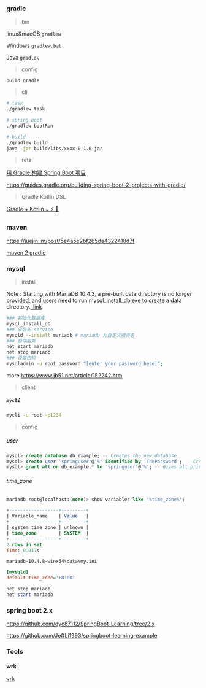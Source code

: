 ### gradle

> bin

linux&macOS `gradlew`

Windows `gradlew.bat`

Java `gradle\`

> config

`build.gradle`

> cli

```bash
# task
./gradlew task

# spring boot
./gradlew bootRun

# build
./gradlew build
java -jar build/libs/xxxx-0.1.0.jar
```

> refs

[用 Gradle 构建 Spring Boot 项目](https://www.cnblogs.com/davenkin/p/gradle-spring-boot.html)

<https://guides.gradle.org/building-spring-boot-2-projects-with-gradle/>

> Gradle Kotlin DSL

[Gradle + Kotlin = ⚡️ 🚀️](https://gradle.org/kotlin/)

### maven

<https://juejin.im/post/5a4a5e2bf265da4322418d7f>

[maven 2 gradle](http://sagioto.github.io/maven2gradle/)

### mysql

> install

Note : Starting with MariaDB 10.4.3, a pre-built data directory is no longer provided, and users need to run mysql_install_db.exe to create a data directory.[\_link](https://mariadb.com/kb/en/library/installing-mariadb-windows-zip-packages/)

```bash
### 初始化数据库
mysql_install_db
### 安装到 service
mysqld --install mariadb # mariadb 为自定义服务名
### 启停服务
net start mariadb
net stop mariadb
### 设置密码
mysqladmin -u root password "[enter your password here]";
```

more <https://www.jb51.net/article/152242.htm>

> client

##### `mycli`

```bash
mycli -u root -p1234
```

> config

##### user

```sql
mysql> create database db_example; -- Creates the new database
mysql> create user 'springuser'@'%' identified by 'ThePassword'; -- Creates the user
mysql> grant all on db_example.* to 'springuser'@'%'; -- Gives all privileges to the new user on the newly created database
```

###### time_zone

```sql
mariadb root@localhost:(none)> show variables like '%time_zone%';

+------------------+---------+
| Variable_name    | Value   |
+------------------+---------+
| system_time_zone | unknown |
| time_zone        | SYSTEM  |
+------------------+---------+
2 rows in set
Time: 0.017s
```

`mariadb-10.4.8-winx64\data\my.ini`

```ini
[mysqld]
default-time_zone='+8:00'
```

```powershell
net stop mariadb
net start mariadb
```

### spring boot 2.x

<https://github.com/dyc87112/SpringBoot-Learning/tree/2.x>

<https://github.com/JeffLi1993/springboot-learning-example>

### Tools

#### wrk

[`wrk`](https://github.com/wg/wrk)
